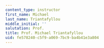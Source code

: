 ```yaml
---
content_type: instructor
first_name: Michael
last_name: Triantafyllou
middle_initial: ''
salutation: Prof.
title: Prof. Michael Triantafyllou
uid: fe578240-c5f9-a069-7bc9-ba4b41e3a804
---
```

